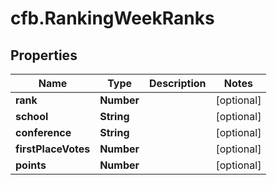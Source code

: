 # cfb.RankingWeekRanks

## Properties
Name | Type | Description | Notes
------------ | ------------- | ------------- | -------------
**rank** | **Number** |  | [optional] 
**school** | **String** |  | [optional] 
**conference** | **String** |  | [optional] 
**firstPlaceVotes** | **Number** |  | [optional] 
**points** | **Number** |  | [optional] 


